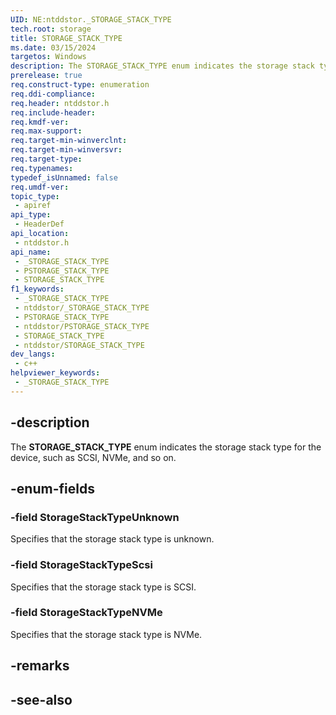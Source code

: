 ```yaml
---
UID: NE:ntddstor._STORAGE_STACK_TYPE
tech.root: storage
title: STORAGE_STACK_TYPE
ms.date: 03/15/2024
targetos: Windows
description: The STORAGE_STACK_TYPE enum indicates the storage stack type for the device, such as SCSI, NVMe, and so on.
prerelease: true
req.construct-type: enumeration
req.ddi-compliance: 
req.header: ntddstor.h
req.include-header: 
req.kmdf-ver: 
req.max-support: 
req.target-min-winverclnt: 
req.target-min-winversvr: 
req.target-type: 
req.typenames: 
typedef_isUnnamed: false
req.umdf-ver: 
topic_type:
 - apiref
api_type:
 - HeaderDef
api_location:
 - ntddstor.h
api_name:
 - _STORAGE_STACK_TYPE
 - PSTORAGE_STACK_TYPE
 - STORAGE_STACK_TYPE
f1_keywords:
 - _STORAGE_STACK_TYPE
 - ntddstor/_STORAGE_STACK_TYPE
 - PSTORAGE_STACK_TYPE
 - ntddstor/PSTORAGE_STACK_TYPE
 - STORAGE_STACK_TYPE
 - ntddstor/STORAGE_STACK_TYPE
dev_langs:
 - c++
helpviewer_keywords:
 - _STORAGE_STACK_TYPE
---
```


## -description

The **STORAGE_STACK_TYPE** enum indicates the storage stack type for the device, such as SCSI, NVMe, and so on.

## -enum-fields

### -field StorageStackTypeUnknown

Specifies that the storage stack type is unknown.

### -field StorageStackTypeScsi

Specifies that the storage stack type is SCSI.

### -field StorageStackTypeNVMe

Specifies that the storage stack type is NVMe.

## -remarks

## -see-also
